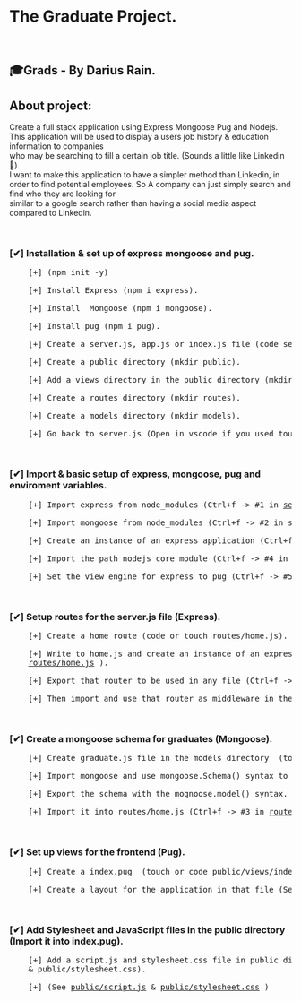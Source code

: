 # The Graduate Project.
<br>

## 🎓Grads - By Darius Rain.

## About project:
Create a full stack application using Express Mongoose Pug and Nodejs. <br>
This application will be used to display a users job history & education information to companies <br>
who may be searching to fill a certain job title. (Sounds a little like Linkedin 🤣) <br>
I want to make this application to have a simpler method than Linkedin, in order to find potential employees. 
So A company can just simply search and find who they are looking for <br>
similar to a google search rather than having a social media aspect compared to Linkedin. <br>

&nbsp;

### [✔] Installation & set up of express mongoose and pug.
<pre>
    [+] (npm init -y) 
    
    [+] Install Express (npm i express).
    
    [+] Install  Mongoose (npm i mongoose).
    
    [+] Install pug (npm i pug).
    
    [+] Create a server.js, app.js or index.js file (code server.js or touch server.js).
    
    [+] Create a public directory (mkdir public).
    
    [+] Add a views directory in the public directory (mkdir public/views).
    
    [+] Create a routes directory (mkdir routes).
    
    [+] Create a models directory (mkdir models).
    
    [+] Go back to server.js (Open in vscode if you used touch command then open in editor of choice). 
</pre>
&nbsp;

### [✔] Import & basic setup of express, mongoose, pug and enviroment variables.
<pre>
    [+] Import express from node_modules (Ctrl+f -> #1 in <a href="#">server.js </a> )).
    
    [+] Import mongoose from node_modules (Ctrl+f -> #2 in server.js).
    
    [+] Create an instance of an express application (Ctrl+f -> #3 in server.js).
    
    [+] Import the path nodejs core module (Ctrl+f -> #4 in server.js).
    
    [+] Set the view engine for express to pug (Ctrl+f -> #5 in server.js).
</pre>
&nbsp;    

### [✔] Setup routes for the server.js file (Express).
<pre>
    [+] Create a home route (code or touch routes/home.js).
    
    [+] Write to home.js and create an instance of an express router to be exported (Ctrl+f -> #1 in 
    <a href="#">routes/home.js</a> ).
    
    [+] Export that router to be used in any file (Ctrl+f -> #2 in home.js).
    
    [+] Then import and use that router as middleware in the server.js file (Ctrl+f -> #1 in <a href="#">server.js</a> ).
</pre>
&nbsp;

### [✔] Create a mongoose schema for graduates (Mongoose).
<pre>
    [+] Create graduate.js file in the models directory  (touch or code models/graduate.js).
    
    [+] Import mongoose and use mongoose.Schema() syntax to make a schema (Ctrl+f -> #1 in <a href="#">models/graduate.js</a> ).
    
    [+] Export the schema with the mognoose.model() syntax. (Ctrl+f -> #2 in models/grafuate.js). 
    
    [+] Import it into routes/home.js (Ctrl+f -> #3 in <a href="#">routes/home.js</a> )). 
</pre>
&nbsp;

### [✔] Set up views for the frontend (Pug).
<pre>
    [+] Create a index.pug  (touch or code public/views/index.pug).
    
    [+] Create a layout for the application in that file (See <a href="#">public/views/index.pug</a> ).
</pre>
&nbsp;

### [✔] Add Stylesheet and JavaScript files in the public directory (Import it into index.pug).
<pre>
    [+] Add a script.js and stylesheet.css file in public directory (touch or code public/script.js 
    & public/stylesheet.css).
    
    [+] (See <a href="#">public/script.js</a> & <a href="#">public/stylesheet.css</a> )
</pre>
&nbsp;